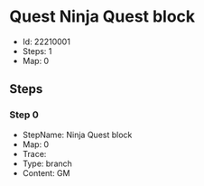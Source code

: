 # Quest Ninja Quest block

- Id: 22210001
- Steps: 1
- Map: 0

## Steps

### Step 0
- StepName:  Ninja Quest block
- Map:  0
- Trace:  
- Type:  branch
- Content:  GM


